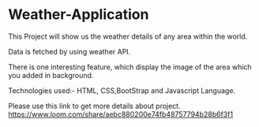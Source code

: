 # Weather-Application
This Project will show us the weather details of any area within the world.

Data is fetched by using weather API.

There is one interesting feature, which display the image of the area which you added in background.

Technologies used:-
HTML, CSS,BootStrap and Javascript Language.

Please use this link to get more details about project.
https://www.loom.com/share/aebc880200e74fb48757794b28b6f3f1



